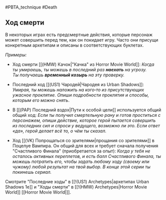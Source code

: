 #PBTA_technique #Death 
## Ход смерти
В некоторых играх есть предсмертные действия, которые персонаж может совершить перед тем, как он покидает игру. Часто они присущи конкретным архетипам и описаны в соответствующих буклетах.

*Примеры:*
- Ход смерти [[(HMW) Качок|"Качка" из Horror Movie World]]:
  *Когда ты&nbsp;умираешь, ты&nbsp;можешь в&nbsp;последний раз **наехать** на&nbsp;угрозу. Ты&nbsp;получаешь **временный козырь** на&nbsp;эту проверку.*

- Последний ход [[(US1) Чародей|Чародея из Urban Shadows]]:
  *Умирая, ты можешь наложить на&nbsp;кого‑то&nbsp;из&nbsp;присутствующих ужасное проклятие. Опиши подробности проклятия и&nbsp;способы, которым его можно снять*.

- В [[(PAP) Последний вздох|Пути к особой цели]] используется общий общий ход:
   *Если ты получил смертельную рану и готов проститься с персонажем, опиши действие, которое герой пытается совершить из последних сил и спроси у ведущего, возможно ли это. Если ответ «да», герой делает всё то, о чём ты сказал.*

- Ход [[(VK) Попрощаться со зрителями|прощания со зрителями]] в Поцелуе Вампира. Он общий для всех и требует сначала получения "Счастливого Финала" (приобретается за опыт):
   *Когда у тебя не осталось активных переплетов, и есть балл Счастливого Финала, ты можешь потратить его, чтобы задать любому ходу (своему или чужому) любой  результат на твой выбор. В конце этой серии ты покинешь сериал.* 


Смотрите "Последние ходы" в [[!(US1) Archetypes|архетипах Urban Shadows 1e]] и "Ходы смерти" в [[!(HMW) Archetypes|Horror Movie World]] [[Horror Movie World|]].
